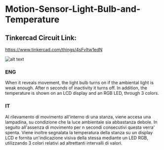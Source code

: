 # Motion-Sensor-Light-Bulb-and-Temperature

## Tinkercad Circuit Link:
https://www.tinkercad.com/things/4sFvItw1edN 

![alt text](https://github.com/[acilione]/[Motion-Sensor-Light-Bulb-and-Temperature]/blob/[main]/circuit.jpg?raw=true)


### ENG
When it reveals movement, the light bulb turns on if the ambiental light is weak enough. After n seconds of inactivity it turns off. In addition, the temperature is shown on an LCD display and an RGB LED, through 3 colors.


### IT
Al rilevamento di movimento all'interno di una stanza, viene accesa una lampadina, su condizione che la luce ambientale sia abbastanza debole. In seguito all'assenza di movimento per n secondi consecutivi questa verra' spenta. Viene inoltre segnalata la temperatura della stanza su un display LCD e fornita un'indicazione visiva della stessa mediante un LED RGB, utilizzando 3 colori relativi ad altrettanti intervalli di valori.
